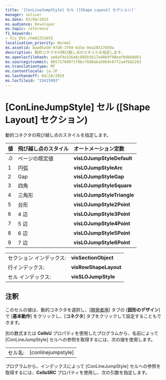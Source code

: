 ```yaml
---
title: '[ConLineJumpStyle] セル ([Shape Layout] セクション)'
manager: soliver
ms.date: 03/09/2015
ms.audience: Developer
ms.topic: reference
f1_keywords:
- Vis_DSS.chm82251655
localization_priority: Normal
ms.assetid: baa05a50-97d0-3769-635e-0ea20317d59a
description: 動的コネクタの飛び越し点のスタイルを指定します。
ms.openlocfilehash: ae8af4e326a6c895b3617a4869f98eaf0db68db1
ms.sourcegitcommit: 8657170d071f9bcf680aba50b9c07f2a4fb82283
ms.translationtype: MT
ms.contentlocale: ja-JP
ms.lasthandoff: 04/28/2019
ms.locfileid: "33415993"
---
```

# <a name="conlinejumpstyle-cell-shape-layout-section"></a>[ConLineJumpStyle] セル ([Shape Layout] セクション)

動的コネクタの飛び越し点のスタイルを指定します。
  
|**値**|**飛び越し点のスタイル**|**オートメーション定数**|
|:-----|:-----|:-----|
|.0  <br/> |ページの既定値  <br/> |**visLOJumpStyleDefault** <br/> |
|1   <br/> |円弧  <br/> |**visLOJumpStyleArc** <br/> |
|2   <br/> |Gap  <br/> |**visLOJumpStyleGap** <br/> |
|3   <br/> |四角  <br/> |**visLOJumpStyleSquare** <br/> |
|4   <br/> |三角形  <br/> |**visLOJumpStyleTriangle** <br/> |
|5   <br/> |台形  <br/> |**visLOJumpStyle2Point** <br/> |
|6   <br/> |4 辺  <br/> |**visLOJumpStyle3Point** <br/> |
|7   <br/> |5 辺  <br/> |**visLOJumpStyle4Point** <br/> |
|8   <br/> |6 辺  <br/> |**visLOJumpStyle5Point** <br/> |
|9   <br/> |7 辺  <br/> |**visLOJumpStyle6Point** <br/> |
   
|||
|:-----|:-----|
|セクション インデックス:  <br/> |**visSectionObject** <br/> |
|行インデックス:  <br/> |**visRowShapeLayout** <br/> |
|セル インデックス:  <br/> |**visSLOJumpStyle** <br/> |
   
## <a name="remarks"></a>注釈

このセルの値は、動的コネクタを選択し、[[開発者用](run-in-developer-mode-display-the-developer-tab.md)] タブの [**図形のデザイン**] で [**基本動作**] をクリックし、[**コネクタ**] タブをクリックして設定することもできます。 
  
別の数式または **CellsU** プロパティを使用したプログラムから、名前によって [ConLineJumpStyle] セルへの参照を取得するには、次の値を使用します。 
  
|||
|:-----|:-----|
|セル名:  <br/> |[conlinejumpstyle]  <br/> |
   
プログラムから、インデックスによって [ConLineJumpStyle] セルへの参照を取得するには、**CellsSRC** プロパティを使用し、次の引数を指定します。 
  

